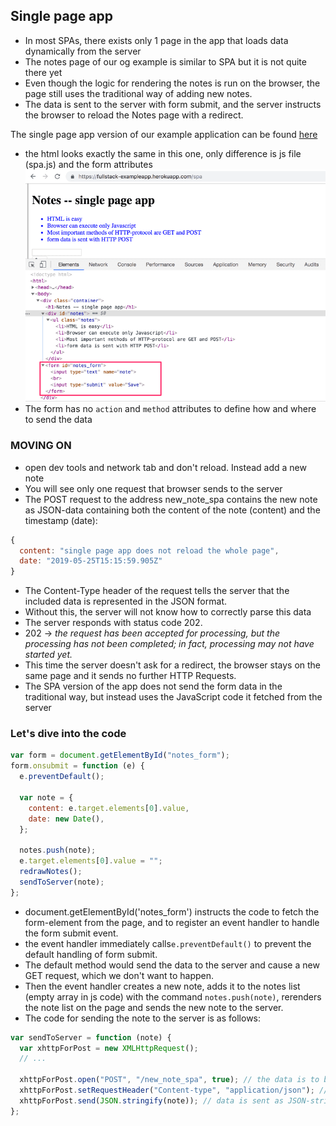 ## Single page app

- In most SPAs, there exists only 1 page in the app that loads data dynamically from the server
- The notes page of our og example is similar to SPA but it is not quite there yet
- Even though the logic for rendering the notes is run on the browser, the page still uses the traditional way of adding new notes.
- The data is sent to the server with form submit, and the server instructs the browser to reload the Notes page with a redirect.

The single page app version of our example application can be found [here](https://studies.cs.helsinki.fi/exampleapp/spa)

- the html looks exactly the same in this one, only difference is js file (spa.js) and the form attributes
  <img src="Notes SPA - 1.PNG">
- The form has no `action` and `method` attributes to define how and where to send the data

### **MOVING ON**

- open dev tools and network tab and don't reload. Instead add a new note
- You will see only one request that browser sends to the server
- The POST request to the address new_note_spa contains the new note as JSON-data containing both the content of the note (content) and the timestamp (date):

```js
{
  content: "single page app does not reload the whole page",
  date: "2019-05-25T15:15:59.905Z"
}
```

- The Content-Type header of the request tells the server that the included data is represented in the JSON format.
- Without this, the server will not know how to correctly parse this data
- The server responds with status code 202.
- 202 -> _the request has been accepted for processing, but the processing has not been completed; in fact, processing may not have started yet._
- This time the server doesn't ask for a redirect, the browser stays on the same page and it sends no further HTTP Requests.
- The SPA version of the app does not send the form data in the traditional way, but instead uses the JavaScript code it fetched from the server

### **Let's dive into the code**

```js
var form = document.getElementById("notes_form");
form.onsubmit = function (e) {
  e.preventDefault();

  var note = {
    content: e.target.elements[0].value,
    date: new Date(),
  };

  notes.push(note);
  e.target.elements[0].value = "";
  redrawNotes();
  sendToServer(note);
};
```

- document.getElementById('notes_form') instructs the code to fetch the form-element from the page, and to register an event handler to handle the form submit event.
- the event handler immediately calls`e.preventDefault()` to prevent the default handling of form submit.
- The default method would send the data to the server and cause a new GET request, which we don't want to happen.
- Then the event handler creates a new note, adds it to the notes list (empty array in js code) with the command `notes.push(note)`, rerenders the note list on the page and sends the new note to the server.
- The code for sending the note to the server is as follows:

```js
var sendToServer = function (note) {
  var xhttpForPost = new XMLHttpRequest();
  // ...

  xhttpForPost.open("POST", "/new_note_spa", true); // the data is to be sent with an HTTP POST request
  xhttpForPost.setRequestHeader("Content-type", "application/json"); // sets the requestHeader so that server will know it is in JSON Format
  xhttpForPost.send(JSON.stringify(note)); // data is sent as JSON-string.
};
```

